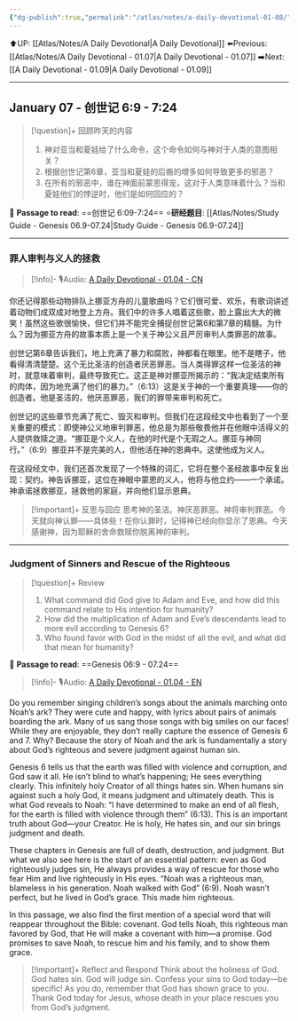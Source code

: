```yaml
---
{"dg-publish":true,"permalink":"/atlas/notes/a-daily-devotional-01-08/"}
---
```


⬆️UP: [[Atlas/Notes/A Daily Devotional\|A Daily Devotional]]
⬅️Previous: [[Atlas/Notes/A Daily Devotional - 01.07\|A Daily Devotional - 01.07]]
➡️Next: [[A Daily Devotional - 01.09\|A Daily Devotional - 01.09]]

---
## January 07 - 创世记 6:9 - 7:24

> [!question]+ 回顾昨天的内容
> 1. 神对亚当和夏娃给了什么命令，这个命令如何与神对于人类的意图相关？
> 2. 根据创世记第6章，亚当和夏娃的后裔的增多如何导致更多的邪恶？
> 3. 在所有的邪恶中，谁在神面前蒙恩得宠，这对于人类意味着什么？当和夏娃他们的悖逆时，他们是如何回应的？

📖 **Passage to read**: ==创世记 6:09-7:24==
⭐**研经题目**: [[Atlas/Notes/Study Guide - Genesis 06.9-07.24\|Study Guide - Genesis 06.9-07.24]]

---
### 罪人审判与义人的拯救

> [!info]- 🎙️Audio: [A Daily Devotional - 01.04 - CN]()


你还记得那些动物排队上挪亚方舟的儿童歌曲吗？它们很可爱、欢乐，有歌词讲述着动物们成双成对地登上方舟。我们中的许多人唱着这些歌，脸上露出大大的微笑！虽然这些歌很愉快，但它们并不能完全捕捉创世记第6和第7章的精髓。为什么？因为挪亚方舟的故事本质上是一个关于神公义且严厉审判人类罪恶的故事。

创世记第6章告诉我们，地上充满了暴力和腐败，神都看在眼里。他不是瞎子，他看得清清楚楚。这个无比圣洁的创造者厌恶罪恶。当人类得罪这样一位圣洁的神时，就意味着审判，最终导致死亡。这正是神对挪亚所揭示的：“我决定结束所有的肉体，因为地充满了他们的暴力。”（6:13）这是关于神的一个重要真理——你的创造者。他是圣洁的，他厌恶罪恶，我们的罪带来审判和死亡。

创世记的这些章节充满了死亡、毁灭和审判。但我们在这段经文中也看到了一个至关重要的模式：即使神公义地审判罪恶，他总是为那些敬畏他并在他眼中活得义的人提供救赎之道。“挪亚是个义人，在他的时代是个无瑕之人。挪亚与神同行。”（6:9）挪亚并不是完美的人，但他活在神的恩典中。这使他成为义人。

在这段经文中，我们还首次发现了一个特殊的词汇，它将在整个圣经故事中反复出现：契约。神告诉挪亚，这位在神眼中蒙恩的义人，他将与他立约——一个承诺。神承诺拯救挪亚，拯救他的家庭，并向他们显示恩典。


> [!important]+ 反思与回应
思考神的圣洁。神厌恶罪恶。神将审判罪恶。今天就向神认罪——具体些！在你认罪时，记得神已经向你显示了恩典。今天感谢神，因为耶稣的舍命救赎你脱离神的审判。

---
### Judgment of Sinners and Rescue of the Righteous

> [!question]+ Review
> 1. What command did God give to Adam and Eve, and how did this command relate to His intention for humanity?
> 2. How did the multiplication of Adam and Eve’s descendants lead to more evil according to Genesis 6?
> 3. Who found favor with God in the midst of all the evil, and what did that mean for humanity?

📖 **Passage to read**: ==Genesis 06:9 - 07.24==

> [!info]- 🎙️Audio: [A Daily Devotional - 01.04 - EN]()

Do you remember singing children’s songs about the animals marching onto Noah’s ark? They were cute and happy, with lyrics about pairs of animals boarding the ark. Many of us sang those songs with big smiles on our faces! While they are enjoyable, they don’t really capture the essence of Genesis 6 and 7. Why? Because the story of Noah and the ark is fundamentally a story about God’s righteous and severe judgment against human sin.

Genesis 6 tells us that the earth was filled with violence and corruption, and God saw it all. He isn’t blind to what’s happening; He sees everything clearly. This infinitely holy Creator of all things hates sin. When humans sin against such a holy God, it means judgment and ultimately death. This is what God reveals to Noah: “I have determined to make an end of all flesh, for the earth is filled with violence through them” (6:13). This is an important truth about God—your Creator. He is holy, He hates sin, and our sin brings judgment and death.

These chapters in Genesis are full of death, destruction, and judgment. But what we also see here is the start of an essential pattern: even as God righteously judges sin, He always provides a way of rescue for those who fear Him and live righteously in His eyes. “Noah was a righteous man, blameless in his generation. Noah walked with God” (6:9). Noah wasn’t perfect, but he lived in God’s grace. This made him righteous.

In this passage, we also find the first mention of a special word that will reappear throughout the Bible: covenant. God tells Noah, this righteous man favored by God, that He will make a covenant with him—a promise. God promises to save Noah, to rescue him and his family, and to show them grace.

> [!important]+ Reflect and Respond
> Think about the holiness of God. God hates sin. God will judge sin. Confess your sins to God today—be specific! As you do, remember that God has shown grace to you. Thank God today for Jesus, whose death in your place rescues you from God’s judgment.


